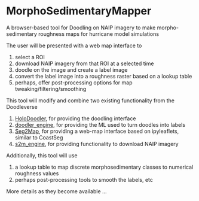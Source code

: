 # MorphoSedimentaryMapper
A browser-based tool for Doodling on NAIP imagery to make morpho-sedimentary roughness maps for hurricane model simulations

The user will be presented with a web map interface to
1. select a ROI
2. download NAIP imagery from that ROI at a selected time
3. doodle on the image and create a label image
4. convert the label image into a roughness raster based on a lookup table
5. perhaps, offer post-processing options for map tweaking/filtering/smoothing

This tool will modify and combine two existing functionality from the Doodleverse 

1. [HoloDoodler](https://github.com/Doodleverse/holodoodler), for providing the doodling interface
2. [doodler_engine](https://github.com/Doodleverse/doodler_engine), for providing the ML used to turn doodles into labels
3. [Seg2Map](https://github.com/Doodleverse/seg2map), for providing a web-map interface based on ipyleaflets, similar to CoastSeg
4. [s2m_engine](https://github.com/Doodleverse/s2m_engine), for providing functionality to download NAIP imagery

Additionally, this tool will use

1. a lookup table to map discrete morphosedimentary classes to numerical roughness values
2. perhaps post-processing tools to smooth the labels, etc

More details as they become available ...
